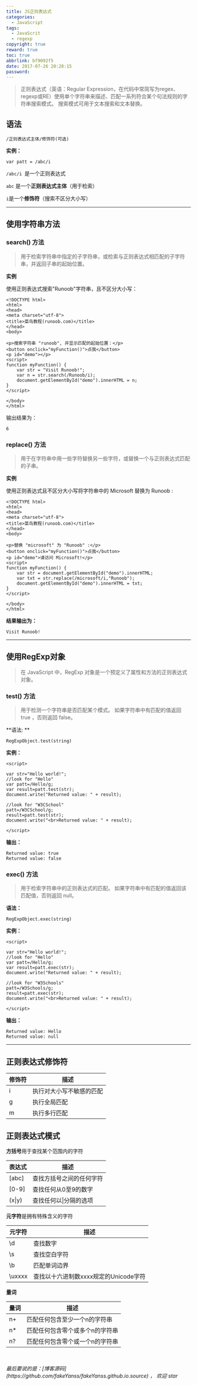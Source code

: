 ```yaml
---
title: JS正则表达式
categories:
  - JavaScript
tags:
  - JavaScrit
  - regexp
copyright: true
reward: true
toc: true
abbrlink: bf9092f5
date: 2017-07-26 20:28:15
password:
---
```

> 正则表达式（英语：Regular Expression，在代码中常简写为regex、regexp或RE）使用单个字符串来描述、匹配一系列符合某个句法规则的字符串搜索模式。
> 搜索模式可用于文本搜索和文本替换。
> <!--more-->
## 语法

```
/正则表达式主体/修饰符(可选)
```
**实例：**
```
var patt = /abc/i
```
`/abc/i `是一个正则表达式

`abc` 是一个**正则表达式主体**（用于检索） 

`i`是一个**修饰符**（搜索不区分大小写）

---

##  使用字符串方法

### search() 方法

> 用于检索字符串中指定的子字符串，或检索与正则表达式相匹配的子字符串，并返回子串的起始位置。

**实例**

使用正则表达式搜索"Runoob"字符串，且不区分大小写：
```
<!DOCTYPE html>
<html>
<head>
<meta charset="utf-8">
<title>菜鸟教程(runoob.com)</title>
</head>
<body>

<p>搜索字符串 "runoob", 并显示匹配的起始位置：</p>
<button onclick="myFunction()">点我</button>
<p id="demo"></p>
<script>
function myFunction() {
    var str = "Visit Runoob!"; 
    var n = str.search(/Runoob/i);
    document.getElementById("demo").innerHTML = n;
}
</script>

</body>
</html>
```
输出结果为：
```
6
```
### replace() 方法

> 用于在字符串中用一些字符替换另一些字符，或替换一个与正则表达式匹配的子串。

**实例**

使用正则表达式且不区分大小写将字符串中的 Microsoft 替换为 Runoob :

```
<!DOCTYPE html>
<html>
<head>
<meta charset="utf-8">
<title>菜鸟教程(runoob.com)</title>
</head>
<body>

<p>替换 "microsoft" 为 "Runoob" :</p>
<button onclick="myFunction()">点我</button>
<p id="demo">请访问 Microsoft!</p>
<script>
function myFunction() {
    var str = document.getElementById("demo").innerHTML; 
    var txt = str.replace(/microsoft/i,"Runoob");
    document.getElementById("demo").innerHTML = txt;
}
</script>

</body>
</html>
```
**结果输出为：**
```
Visit Runoob!
```

---

## 使用RegExp对象
> 在 JavaScript 中，RegExp 对象是一个预定义了属性和方法的正则表达式对象。

### test() 方法

> 用于检测一个字符串是否匹配某个模式。
> 如果字符串中有匹配的值返回 true ，否则返回 false。

**语法: **
```
RegExpObject.test(string)
```

**实例：**

```
<script>

var str="Hello world!";
//look for "Hello"
var patt=/Hello/g;
var result=patt.test(str);
document.write("Returned value: " + result); 

//look for "W3CSchool"
patt=/W3CSchool/g;
result=patt.test(str);
document.write("<br>Returned value: " + result);

</script>
```

**输出：**
```
Returned value: true
Returned value: false
```

### exec() 方法

> 用于检索字符串中的正则表达式的匹配。
> 如果字符串中有匹配的值返回该匹配值，否则返回 null。

**语法：**
```
RegExpObject.exec(string)   
```
**实例：**
```
<script>

var str="Hello world!";
//look for "Hello"
var patt=/Hello/g;
var result=patt.exec(str);
document.write("Returned value: " + result); 

//look for "W3Schools"
patt=/W3Schools/g;
result=patt.exec(str);
document.write("<br>Returned value: " + result);

</script>
```

**输出：**
```
Returned value: Hello
Returned value: null
```
---

## 正则表达式修饰符
| 修饰符  | 描述           |
| ---- | ------------ |
| i    | 执行对大小写不敏感的匹配 |
| g    | 执行全局匹配       |
| m    | 执行多行匹配       |

## 正则表达式模式

**方括号**用于查找某个范围内的字符

| 表达式    | 描述           |
| ------ | ------------ |
| [abc]  | 查找方括号之间的任何字符 |
| [0-9]  | 查找任何从0至9的数字  |
| (x\|y) | 查找任何以\|分隔的选项 |

**元字符**是拥有特殊含义的字符

| 元字符    | 描述                       |
| ------ | ------------------------ |
| \d     | 查找数字                     |
| \s     | 查找空白字符                   |
| \b     | 匹配单词边界                   |
| \uxxxx | 查找以十六进制数xxxx规定的Unicode字符 |

**量词**

| 量词   | 描述               |
| ---- | ---------------- |
| n+   | 匹配任何包含至少一个n的字符串  |
| n*   | 匹配任何包含零个或多个n的字符串 |
| n?   | 匹配任何包含零个或一个n的字符串 |

<br>

<p id="div-border-top-green"><i>最后要说的是：[博客源码](https://github.com/fakeYanss/fakeYanss.github.io.source) ， 欢迎 star</i></p>